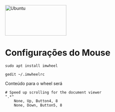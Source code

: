 <img src="https://camo.githubusercontent.com/c9895a25f87180938e8ace13bb27d84ec656da35/687474703a2f2f73322e676c62696d672e636f6d2f416e584e4d745933564f4e39692d5a4f38395567474667315832673d2f32383878302f732e676c62696d672e636f6d2f6a6f2f67312f662f6f726967696e616c2f323031362f30372f31382f7562756e74756c6f676f2e706e67" alt="Ubuntu" data-canonical-src="http://s2.glbimg.com/AnXNMtY3VON9i-ZO89UgGFg1X2g=/288x0/s.glbimg.com/jo/g1/f/original/2016/07/18/ubuntulogo.png" width="200" height="100">

# Configurações do Mouse

```
sudo apt install imwheel

gedit ~/.imwheelrc

```
Conteúdo para o wheel será
```
# Speed up scrolling for the document viewer
".*"
    None, Up, Button4, 8
    None, Down, Button5, 8
```
